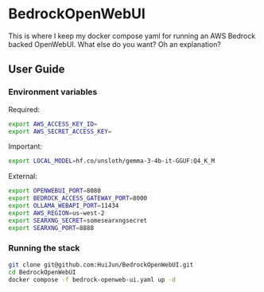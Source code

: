 # BedrockOpenWebUI

This is where I keep my docker compose yaml for running an AWS Bedrock backed OpenWebUI. What else do you want? Oh an explanation?

## User Guide
### Environment variables
Required:
```bash
export AWS_ACCESS_KEY_ID=
export AWS_SECRET_ACCESS_KEY=
```

Important:
```bash
export LOCAL_MODEL=hf.co/unsloth/gemma-3-4b-it-GGUF:Q4_K_M
```

External:
```bash
export OPENWEBUI_PORT=8080
export BEDROCK_ACCESS_GATEWAY_PORT=8000
export OLLAMA_WEBAPI_PORT=11434
export AWS_REGION=us-west-2
export SEARXNG_SECRET=somesearxngsecret
export SEARXNG_PORT=8888
```

### Running the stack
```bash
git clone git@github.com:HuiJun/BedrockOpenWebUI.git
cd BedrockOpenWebUI
docker compose -f bedrock-openweb-ui.yaml up -d
```
